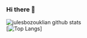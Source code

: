 ### Hi there 👋
![julesbozouklian github stats](https://github-readme-stats.vercel.app/api?username=julesbozouklian&show_icons=true&theme=tokyonight)  
[![Top Langs](https://github-readme-stats.vercel.app/api/top-langs/?username=julesbozouklian&theme=tokyonight)]
